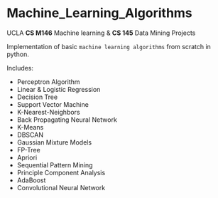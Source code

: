 # Machine_Learning_Algorithms
UCLA **CS M146** Machine learning & **CS 145** Data Mining Projects

Implementation of basic `machine learning algorithms` from scratch in python.

Includes:

- Perceptron Algorithm
- Linear & Logistic Regression
- Decision Tree
- Support Vector Machine
- K-Nearest-Neighbors
- Back Propagating Neural Network
- K-Means
- DBSCAN
- Gaussian Mixture Models
- FP-Tree
- Apriori
- Sequential Pattern Mining
- Principle Component Analysis
- AdaBoost
- Convolutional Neural Network